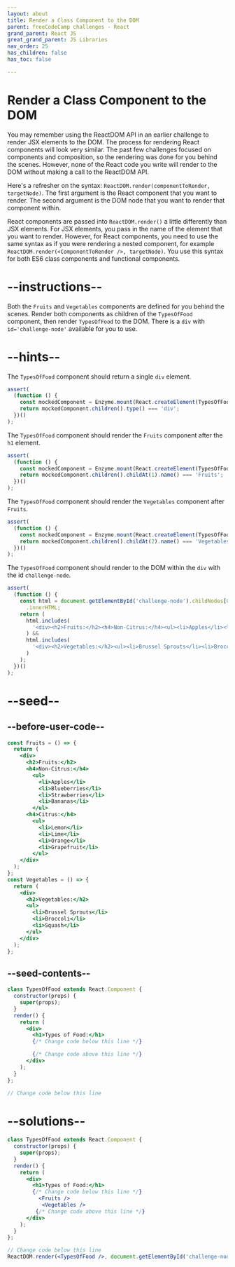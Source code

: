 ```yaml
---
layout: about
title: Render a Class Component to the DOM
parent: freeCodeCamp challenges - React
grand_parent: React JS
great_grand_parent: JS Libraries
nav_order: 25
has_children: false
has_toc: false

---
```


# Render a Class Component to the DOM


You may remember using the ReactDOM API in an earlier challenge to render JSX elements to the DOM. The process for rendering React components will look very similar. The past few challenges focused on components and composition, so the rendering was done for you behind the scenes. However, none of the React code you write will render to the DOM without making a call to the ReactDOM API.

Here's a refresher on the syntax: `ReactDOM.render(componentToRender, targetNode)`. The first argument is the React component that you want to render. The second argument is the DOM node that you want to render that component within.

React components are passed into `ReactDOM.render()` a little differently than JSX elements. For JSX elements, you pass in the name of the element that you want to render. However, for React components, you need to use the same syntax as if you were rendering a nested component, for example `ReactDOM.render(<ComponentToRender />, targetNode)`. You use this syntax for both ES6 class components and functional components.

# --instructions--

Both the `Fruits` and `Vegetables` components are defined for you behind the scenes. Render both components as children of the `TypesOfFood` component, then render `TypesOfFood` to the DOM. There is a `div` with `id='challenge-node'` available for you to use.

# --hints--

The `TypesOfFood` component should return a single `div` element.

```js
assert(
  (function () {
    const mockedComponent = Enzyme.mount(React.createElement(TypesOfFood));
    return mockedComponent.children().type() === 'div';
  })()
);
```

The `TypesOfFood` component should render the `Fruits` component after the `h1` element.

```js
assert(
  (function () {
    const mockedComponent = Enzyme.mount(React.createElement(TypesOfFood));
    return mockedComponent.children().childAt(1).name() === 'Fruits';
  })()
);
```

The `TypesOfFood` component should render the `Vegetables` component after `Fruits`.

```js
assert(
  (function () {
    const mockedComponent = Enzyme.mount(React.createElement(TypesOfFood));
    return mockedComponent.children().childAt(2).name() === 'Vegetables';
  })()
);
```

The `TypesOfFood` component should render to the DOM within the `div` with the id `challenge-node`.

```js
assert(
  (function () {
    const html = document.getElementById('challenge-node').childNodes[0]
      .innerHTML;
    return (
      html.includes(
        '<div><h2>Fruits:</h2><h4>Non-Citrus:</h4><ul><li>Apples</li><li>Blueberries</li><li>Strawberries</li><li>Bananas</li></ul><h4>Citrus:</h4><ul><li>Lemon</li><li>Lime</li><li>Orange</li><li>Grapefruit</li></ul></div>'
      ) &&
      html.includes(
        '<div><h2>Vegetables:</h2><ul><li>Brussel Sprouts</li><li>Broccoli</li><li>Squash</li></ul></div>'
      )
    );
  })()
);
```

# --seed--

## --before-user-code--

```jsx
const Fruits = () => {
  return (
    <div>
      <h2>Fruits:</h2>
      <h4>Non-Citrus:</h4>
        <ul>
          <li>Apples</li>
          <li>Blueberries</li>
          <li>Strawberries</li>
          <li>Bananas</li>
        </ul>
      <h4>Citrus:</h4>
        <ul>
          <li>Lemon</li>
          <li>Lime</li>
          <li>Orange</li>
          <li>Grapefruit</li>
        </ul>
    </div>
  );
};
const Vegetables = () => {
  return (
    <div>
      <h2>Vegetables:</h2>
      <ul>
        <li>Brussel Sprouts</li>
        <li>Broccoli</li>
        <li>Squash</li>
      </ul>
    </div>
  );
};
```

## --seed-contents--

```jsx
class TypesOfFood extends React.Component {
  constructor(props) {
    super(props);
  }
  render() {
    return (
      <div>
        <h1>Types of Food:</h1>
        {/* Change code below this line */}

        {/* Change code above this line */}
      </div>
    );
  }
};

// Change code below this line
```

# --solutions--

```jsx
class TypesOfFood extends React.Component {
  constructor(props) {
    super(props);
  }
  render() {
    return (
      <div>
        <h1>Types of Food:</h1>
        {/* Change code below this line */}
          <Fruits />
           <Vegetables />
         {/* Change code above this line */}
      </div>
    );
  }
};

// Change code below this line
ReactDOM.render(<TypesOfFood />, document.getElementById('challenge-node'));
```
